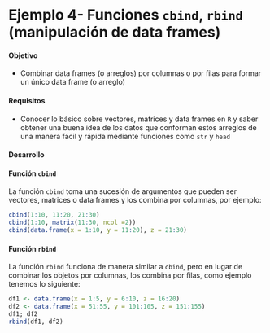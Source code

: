 # Ejemplo 4- Funciones `cbind`, `rbind` (manipulación de data frames)

#### Objetivo

- Combinar data frames (o arreglos) por columnas o por filas para formar un único data frame (o arreglo)

#### Requisitos

- Conocer lo básico sobre vectores, matrices y data frames en `R` y saber obtener una buena idea de los datos que conforman estos arreglos de una manera fácil y rápida mediante funciones como `str` y `head`

#### Desarrollo

#### Función `cbind`

La función `cbind` toma una sucesión de argumentos que pueden ser vectores, matrices o data frames y los combina por columnas, por ejemplo:

```R
cbind(1:10, 11:20, 21:30)
cbind(1:10, matrix(11:30, ncol =2))
cbind(data.frame(x = 1:10, y = 11:20), z = 21:30)
```

#### Función `rbind`

La función `rbind` funciona de manera similar a `cbind`, pero en lugar de combinar los objetos por columnas, los combina por filas, como ejemplo tenemos lo siguiente:

```R
df1 <- data.frame(x = 1:5, y = 6:10, z = 16:20)
df2 <- data.frame(x = 51:55, y = 101:105, z = 151:155)
df1; df2
rbind(df1, df2)
```
